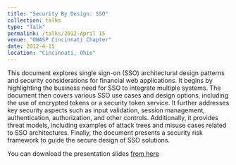 ```yaml
---
title: "Security By Design: SSO"
collection: talks
type: "Talk"
permalink: /talks/2012-April 15
venue: "OWASP Cincinnati Chapter"
date: 2012-4-15
location: "Cincinnati, Ohio"
---
```


This document explores single sign-on (SSO) architectural design patterns and security considerations for financial web applications. It begins by highlighting the business need for SSO to integrate multiple systems. The document then covers various SSO use cases and design options, including the use of encrypted tokens or a security token service. It further addresses key security aspects such as input validation, session management, authentication, authorization, and other controls. Additionally, it provides threat models, including examples of attack trees and misuse cases related to SSO architectures. Finally, the document presents a security risk framework to guide the secure design of SSO solutions.

You can download the presentation slides [from here](https://www.slideshare.net/slideshow/presentation-sso-designsecurity/12545302) 

